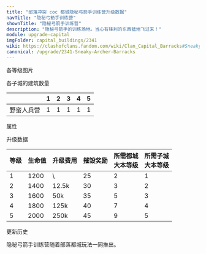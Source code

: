 ```yaml
---
title: "部落冲突 coc 都城隐秘弓箭手训练营升级数据"
navTitle: "隐秘弓箭手训练营"
shownTitle: "隐秘弓箭手训练营"
description: "隐秘弓箭手的训练场地。当心有锋利的东西猛地飞过来！"
module: upgrade-capital
imgFolder: capital_buildings/2341
wiki: https://clashofclans.fandom.com/wiki/Clan_Capital_Barracks#Sneaky_Archer_Barracks
canonical: /upgrade/2341-Sneaky-Archer-Barracks
---
```


<UnitInfo :folder="$frontmatter.imgFolder" imgSrc="Sneaky_Archer_Barracks5.png" :imgAlt="$frontmatter.navTitle"
    :description="$frontmatter.description"
    :isSmallImg="true" />

<SmallTitle>各等级图片</SmallTitle>

<Panel>
    <UnitImgGroup :folder="$frontmatter.imgFolder">
        <UnitImg imgTitle="废墟" imgSrc="Barracks_Ruin.png" />
        <UnitImg imgTitle="1 级" imgSrc="Sneaky_Archer_Barracks1.png" />
        <UnitImg imgTitle="2 级" imgSrc="Sneaky_Archer_Barracks2.png" />
        <UnitImg imgTitle="3 级" imgSrc="Sneaky_Archer_Barracks3.png" />
        <UnitImg imgTitle="4 级" imgSrc="Sneaky_Archer_Barracks4.png" />
        <UnitImg imgTitle="5 级" imgSrc="Sneaky_Archer_Barracks5.png" />
    </UnitImgGroup>
</Panel>

<SmallTitle>各子城的建筑数量</SmallTitle>

<DistrictTable>

|             |   1   |   2   |   3   |   4   |   5   |
|     ---     |  ---  |  ---  |  ---  |  ---  |  ---  |
|  野蛮人兵营  |   1   |   1   |   1   |   1   |   1   |

</DistrictTable>

<SmallTitle>属性</SmallTitle>

<UnitProperties>
    <UnitProperty pKey="占地面积" pValue="3×3" />
    <UnitProperty pKey="判定面积" pValue="2×2" />
    <UnitProperty pKey="可训练的兵种" pValue="<a href='/upgrade/2001-Sneaky-Archer'>隐秘弓箭手</a>" />
</UnitProperties>

<SmallTitle>升级数据</SmallTitle>

<script setup>
const tableExtraInfo = [
    {
        "column": 2,
        "type": "cost",
        "icon": "Gold3",
        "noGoldPass": true
    },
    {
        "column": 3,
        "type": "number",
        "icon": "Gold3",
        "noGoldPass": true
    }
];
</script>

<UnitTable :tableExtraInfo="tableExtraInfo">

| 等级 | 生命值 | 升级费用 | 摧毁奖励 |所需都城<br>大本等级|所需子城<br>大本等级|
| ---- |   --- |   ---   |   ---    |        ---       |        ---        |
|   1  |  1200 |     \   |    25    |         2        |         1         |
|   2  |  1400 |  12.5k  |    30    |         3        |         2         |
|   3  |  1600 |    50k  |    35    |         5        |         3         |
|   4  |  1800 |   125k  |    40    |         7        |         4         |
|   5  |  2000 |   250k  |    45    |         9        |         5         |
</UnitTable>

<SmallTitle>更新历史</SmallTitle>

<Timeline>
    <TimelineItem date="2022/05/02">
        <TimelineRow>隐秘弓箭手训练营随着部落都城玩法一同推出。</TimelineRow>
    </TimelineItem>
    <TimelineItem :historyBottom="true" />
</Timeline>